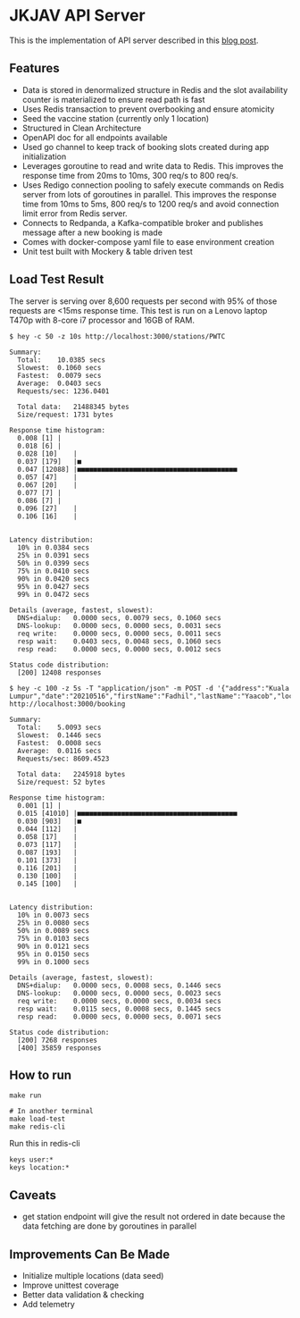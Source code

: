# JKJAV API Server

This is the implementation of API server described in this [blog post](https://fadhil-blog.dev/blog/how-i-would-built-malaysia-az-site/).

## Features

- Data is stored in denormalized structure in Redis and the slot availability counter is materialized to ensure read path is fast
- Uses Redis transaction to prevent overbooking and ensure atomicity
- Seed the vaccine station (currently only 1 location)
- Structured in Clean Architecture
- OpenAPI doc for all endpoints available
- Used go channel to keep track of booking slots created during app initialization
- Leverages goroutine to read and write data to Redis. This improves the response time from 20ms to 10ms, 300 req/s to 800 req/s.
- Uses Redigo connection pooling to safely execute commands on Redis server from lots of goroutines in parallel. This improves the response time from 10ms to 5ms, 800 req/s to 1200 req/s and avoid connection limit error from Redis server.
- Connects to Redpanda, a Kafka-compatible broker and publishes message after a new booking is made
- Comes with docker-compose yaml file to ease environment creation
- Unit test built with Mockery & table driven test

## Load Test Result

The server is serving over 8,600 requests per second with 95% of those requests are <15ms response time. This test is run on a Lenovo laptop T470p with 8-core i7 processor and 16GB of RAM.

```shell
$ hey -c 50 -z 10s http://localhost:3000/stations/PWTC

Summary:
  Total:	10.0385 secs
  Slowest:	0.1060 secs
  Fastest:	0.0079 secs
  Average:	0.0403 secs
  Requests/sec:	1236.0401
  
  Total data:	21488345 bytes
  Size/request:	1731 bytes

Response time histogram:
  0.008 [1]	|
  0.018 [6]	|
  0.028 [10]	|
  0.037 [179]	|■
  0.047 [12088]	|■■■■■■■■■■■■■■■■■■■■■■■■■■■■■■■■■■■■■■■■
  0.057 [47]	|
  0.067 [20]	|
  0.077 [7]	|
  0.086 [7]	|
  0.096 [27]	|
  0.106 [16]	|


Latency distribution:
  10% in 0.0384 secs
  25% in 0.0391 secs
  50% in 0.0399 secs
  75% in 0.0410 secs
  90% in 0.0420 secs
  95% in 0.0427 secs
  99% in 0.0472 secs

Details (average, fastest, slowest):
  DNS+dialup:	0.0000 secs, 0.0079 secs, 0.1060 secs
  DNS-lookup:	0.0000 secs, 0.0000 secs, 0.0031 secs
  req write:	0.0000 secs, 0.0000 secs, 0.0011 secs
  resp wait:	0.0403 secs, 0.0048 secs, 0.1060 secs
  resp read:	0.0000 secs, 0.0000 secs, 0.0012 secs

Status code distribution:
  [200]	12408 responses
```


```shell
$ hey -c 100 -z 5s -T "application/json" -m POST -d '{"address":"Kuala Lumpur","date":"20210516","firstName":"Fadhil","lastName":"Yaacob","location":"PWTC","mysejahteraId":"900127015527","phoneNumber":"0123456789"}' http://localhost:3000/booking

Summary:
  Total:	5.0093 secs
  Slowest:	0.1446 secs
  Fastest:	0.0008 secs
  Average:	0.0116 secs
  Requests/sec:	8609.4523
  
  Total data:	2245918 bytes
  Size/request:	52 bytes

Response time histogram:
  0.001 [1]	|
  0.015 [41010]	|■■■■■■■■■■■■■■■■■■■■■■■■■■■■■■■■■■■■■■■■
  0.030 [903]	|■
  0.044 [112]	|
  0.058 [17]	|
  0.073 [117]	|
  0.087 [193]	|
  0.101 [373]	|
  0.116 [201]	|
  0.130 [100]	|
  0.145 [100]	|


Latency distribution:
  10% in 0.0073 secs
  25% in 0.0080 secs
  50% in 0.0089 secs
  75% in 0.0103 secs
  90% in 0.0121 secs
  95% in 0.0150 secs
  99% in 0.1000 secs

Details (average, fastest, slowest):
  DNS+dialup:	0.0000 secs, 0.0008 secs, 0.1446 secs
  DNS-lookup:	0.0000 secs, 0.0000 secs, 0.0023 secs
  req write:	0.0000 secs, 0.0000 secs, 0.0034 secs
  resp wait:	0.0115 secs, 0.0008 secs, 0.1445 secs
  resp read:	0.0000 secs, 0.0000 secs, 0.0071 secs

Status code distribution:
  [200]	7268 responses
  [400]	35859 responses

```

## How to run

```shell
make run

# In another terminal
make load-test
make redis-cli
```

Run this in redis-cli
```
keys user:*
keys location:*
```

## Caveats
- get station endpoint will give the result not ordered in date because the data fetching are done by goroutines in parallel

## Improvements Can Be Made

- Initialize multiple locations (data seed)
- Improve unittest coverage
- Better data validation & checking
- Add telemetry
